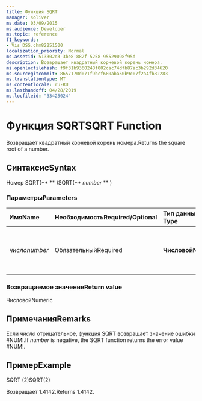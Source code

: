 ```yaml
---
title: Функция SQRT
manager: soliver
ms.date: 03/09/2015
ms.audience: Developer
ms.topic: reference
f1_keywords:
- Vis_DSS.chm82251500
localization_priority: Normal
ms.assetid: 513302d3-3be8-882f-5258-95529098f95d
description: Возвращает квадратный корневой корень номера.
ms.openlocfilehash: f9f31b9360248f002cac74dfb87ac3b292d34620
ms.sourcegitcommit: 8657170d071f9bcf680aba50b9c07f2a4fb82283
ms.translationtype: MT
ms.contentlocale: ru-RU
ms.lasthandoff: 04/28/2019
ms.locfileid: "33425024"
---
```

# <a name="sqrt-function"></a><span data-ttu-id="486eb-103">Функция SQRT</span><span class="sxs-lookup"><span data-stu-id="486eb-103">SQRT Function</span></span>

<span data-ttu-id="486eb-104">Возвращает квадратный корневой корень номера.</span><span class="sxs-lookup"><span data-stu-id="486eb-104">Returns the square root of a number.</span></span> 
  
## <a name="syntax"></a><span data-ttu-id="486eb-105">Синтаксис</span><span class="sxs-lookup"><span data-stu-id="486eb-105">Syntax</span></span>

<span data-ttu-id="486eb-106">Номер SQRT(\*\*  \*\* )</span><span class="sxs-lookup"><span data-stu-id="486eb-106">SQRT(\*\* *number* \*\* )</span></span> 
  
### <a name="parameters"></a><span data-ttu-id="486eb-107">Параметры</span><span class="sxs-lookup"><span data-stu-id="486eb-107">Parameters</span></span>

|<span data-ttu-id="486eb-108">**Имя**</span><span class="sxs-lookup"><span data-stu-id="486eb-108">**Name**</span></span>|<span data-ttu-id="486eb-109">**Необходимость**</span><span class="sxs-lookup"><span data-stu-id="486eb-109">**Required/Optional**</span></span>|<span data-ttu-id="486eb-110">**Тип данных**</span><span class="sxs-lookup"><span data-stu-id="486eb-110">**Data Type**</span></span>|<span data-ttu-id="486eb-111">**Описание**</span><span class="sxs-lookup"><span data-stu-id="486eb-111">**Description**</span></span>|
|:-----|:-----|:-----|:-----|
| <span data-ttu-id="486eb-112">_число_</span><span class="sxs-lookup"><span data-stu-id="486eb-112">_number_</span></span> <br/> |<span data-ttu-id="486eb-113">Обязательный</span><span class="sxs-lookup"><span data-stu-id="486eb-113">Required</span></span>  <br/> |<span data-ttu-id="486eb-114">**Числовой**</span><span class="sxs-lookup"><span data-stu-id="486eb-114">**Numeric**</span></span> <br/> |<span data-ttu-id="486eb-115">Номер, квадратный корень которого необходимо найти.</span><span class="sxs-lookup"><span data-stu-id="486eb-115">The number whose square root you want to find.</span></span>  <br/> |
   
### <a name="return-value"></a><span data-ttu-id="486eb-116">Возвращаемое значение</span><span class="sxs-lookup"><span data-stu-id="486eb-116">Return value</span></span>

<span data-ttu-id="486eb-117">Числовой</span><span class="sxs-lookup"><span data-stu-id="486eb-117">Numeric</span></span>
  
## <a name="remarks"></a><span data-ttu-id="486eb-118">Примечания</span><span class="sxs-lookup"><span data-stu-id="486eb-118">Remarks</span></span>

<span data-ttu-id="486eb-119">Если  _число_ отрицательное, функция SQRT возвращает значение ошибки #NUM!.</span><span class="sxs-lookup"><span data-stu-id="486eb-119">If  _number_ is negative, the SQRT function returns the error value #NUM!.</span></span> 
  
## <a name="example"></a><span data-ttu-id="486eb-120">Пример</span><span class="sxs-lookup"><span data-stu-id="486eb-120">Example</span></span>

<span data-ttu-id="486eb-121">SQRT (2)</span><span class="sxs-lookup"><span data-stu-id="486eb-121">SQRT(2)</span></span> 
  
<span data-ttu-id="486eb-122">Возвращает 1.4142.</span><span class="sxs-lookup"><span data-stu-id="486eb-122">Returns 1.4142.</span></span> 
  

